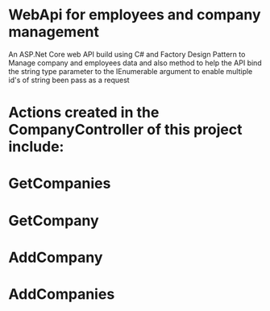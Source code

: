 # WebApi for employees and company management
An ASP.Net  Core web API build using C# and Factory Design Pattern to Manage company and employees data
and also method to help the API bind the string type parameter to the IEnumerable<string> argument to enable multiple id's of string been
pass as a request
# Actions created in the CompanyController of this project include:
  # GetCompanies
  # GetCompany
  # AddCompany
  # AddCompanies
